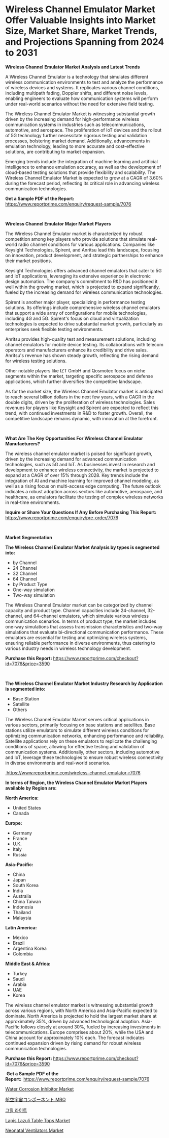 <p><h1>Wireless Channel Emulator Market Offer Valuable Insights into Market Size, Market Share, Market Trends, and Projections Spanning from 2024 to 2031</h1></p><p><strong>Wireless Channel Emulator Market Analysis and Latest Trends</strong></p>
<p><p>A Wireless Channel Emulator is a technology that simulates different wireless communication environments to test and analyze the performance of wireless devices and systems. It replicates various channel conditions, including multipath fading, Doppler shifts, and different noise levels, enabling engineers to evaluate how communication systems will perform under real-world scenarios without the need for extensive field testing.</p><p>The Wireless Channel Emulator Market is witnessing substantial growth driven by the increasing demand for high-performance wireless communication systems in industries such as telecommunications, automotive, and aerospace. The proliferation of IoT devices and the rollout of 5G technology further necessitate rigorous testing and validation processes, bolstering market demand. Additionally, advancements in emulation technology, leading to more accurate and cost-effective solutions, are contributing to market expansion.</p><p>Emerging trends include the integration of machine learning and artificial intelligence to enhance emulation accuracy, as well as the development of cloud-based testing solutions that provide flexibility and scalability. The Wireless Channel Emulator Market is expected to grow at a CAGR of 3.60% during the forecast period, reflecting its critical role in advancing wireless communication technologies.</p></p>
<p><strong>Get a Sample PDF of the Report:&nbsp;</strong> <a href="https://www.reportprime.com/enquiry/request-sample/7076">https://www.reportprime.com/enquiry/request-sample/7076</a></p>
<p>&nbsp;</p>
<p><strong>Wireless Channel Emulator Major Market Players</strong></p>
<p><p>The Wireless Channel Emulator market is characterized by robust competition among key players who provide solutions that simulate real-world radio channel conditions for various applications. Companies like Keysight Technologies, Spirent, and Anritsu lead this landscape, focusing on innovation, product development, and strategic partnerships to enhance their market positions.</p><p>Keysight Technologies offers advanced channel emulators that cater to 5G and IoT applications, leveraging its extensive experience in electronic design automation. The company's commitment to R&D has positioned it well within the growing market, which is projected to expand significantly, fueled by the increasing demand for wireless communication technologies.</p><p>Spirent is another major player, specializing in performance testing solutions. Its offerings include comprehensive wireless channel emulators that support a wide array of configurations for mobile technologies, including 4G and 5G. Spirent's focus on cloud and virtualization technologies is expected to drive substantial market growth, particularly as enterprises seek flexible testing environments.</p><p>Anritsu provides high-quality test and measurement solutions, including channel emulators for mobile device testing. Its collaborations with telecom operators and manufacturers enhance its credibility and drive sales. Anritsu's revenue has shown steady growth, reflecting the rising demand for wireless testing solutions.</p><p>Other notable players like IZT GmbH and Qosmotec focus on niche segments within the market, targeting specific aerospace and defense applications, which further diversifies the competitive landscape.</p><p>As for the market size, the Wireless Channel Emulator market is anticipated to reach several billion dollars in the next few years, with a CAGR in the double digits, driven by the proliferation of wireless technologies. Sales revenues for players like Keysight and Spirent are expected to reflect this trend, with continued investments in R&D to foster growth. Overall, the competitive landscape remains dynamic, with innovation at the forefront.</p></p>
<p>&nbsp;</p>
<p><strong>What Are The Key Opportunities For Wireless Channel Emulator Manufacturers?</strong></p>
<p><p>The wireless channel emulator market is poised for significant growth, driven by the increasing demand for advanced communication technologies, such as 5G and IoT. As businesses invest in research and development to enhance wireless connectivity, the market is projected to expand at a CAGR of over 15% through 2028. Key trends include the integration of AI and machine learning for improved channel modeling, as well as a rising focus on multi-access edge computing. The future outlook indicates a robust adoption across sectors like automotive, aerospace, and healthcare, as emulators facilitate the testing of complex wireless networks in real-time environments.</p></p>
<p><strong>Inquire or Share Your Questions If Any Before Purchasing This Report:</strong> <a href="https://www.reportprime.com/enquiry/pre-order/7076">https://www.reportprime.com/enquiry/pre-order/7076</a></p>
<p>&nbsp;</p>
<p><strong>Market Segmentation</strong></p>
<p><strong>The Wireless Channel Emulator Market Analysis by types is segmented into:</strong></p>
<p><ul><li>by Channel</li><li>24 Channel</li><li>32 Channel</li><li>64 Channel</li><li>by Product Type</li><li>One-way simulation</li><li>Two-way simulation</li></ul></p>
<p><p>The Wireless Channel Emulator market can be categorized by channel capacity and product type. Channel capacities include 24-channel, 32-channel, and 64-channel emulators, which simulate various wireless communication scenarios. In terms of product type, the market includes one-way simulations that assess transmission characteristics and two-way simulations that evaluate bi-directional communication performance. These emulators are essential for testing and optimizing wireless systems, ensuring reliable performance in diverse environments, thus catering to various industry needs in wireless technology development.</p></p>
<p><strong>Purchase this Report:&nbsp;</strong><a href="https://www.reportprime.com/checkout?id=7076&price=3590">https://www.reportprime.com/checkout?id=7076&price=3590</a></p>
<p>&nbsp;</p>
<p><strong>The Wireless Channel Emulator Market Industry Research by Application is segmented into:</strong></p>
<p><ul><li>Base Station</li><li>Satellite</li><li>Others</li></ul></p>
<p><p>The Wireless Channel Emulator Market serves critical applications in various sectors, primarily focusing on base stations and satellites. Base stations utilize emulators to simulate different wireless conditions for optimizing communication networks, enhancing performance and reliability. Satellite applications rely on these emulators to replicate the challenging conditions of space, allowing for effective testing and validation of communication systems. Additionally, other sectors, including automotive and IoT, leverage these technologies to ensure robust wireless connectivity in diverse environments and real-world scenarios.</p></p>
<p><a href="https://www.reportprime.com/wireless-channel-emulator-r7076">&nbsp;https://www.reportprime.com/wireless-channel-emulator-r7076</a></p>
<p><strong>In terms of Region, the Wireless Channel Emulator Market Players available by Region are:</strong></p>
<p>
    <p> <strong> North America: </strong>
        <ul>
            <li>United States</li>
            <li>Canada</li>
        </ul>
        </p> 
    <p> <strong> Europe: </strong>
        <ul>
            <li>Germany</li>
            <li>France</li>
            <li>U.K.</li>
            <li>Italy</li>
            <li>Russia</li>
        </ul>
        </p> 
    <p> <strong> Asia-Pacific: </strong>
        <ul>
            <li>China</li>
            <li>Japan</li>
            <li>South Korea</li>
            <li>India</li>
            <li>Australia</li>
            <li>China Taiwan</li>
            <li>Indonesia</li>
            <li>Thailand</li>
            <li>Malaysia</li>
        </ul>
        </p> 
    <p> <strong> Latin America: </strong>
        <ul>
            <li>Mexico</li>
            <li>Brazil</li>
            <li>Argentina Korea</li>
            <li>Colombia</li>
        </ul>
        </p> 
    <p> <strong> Middle East & Africa: </strong>
        <ul>
            <li>Turkey</li>
            <li>Saudi</li>
            <li>Arabia</li>
            <li>UAE</li>
            <li>Korea</li>
        </ul>
    </p>
    </p>
<p><p>The wireless channel emulator market is witnessing substantial growth across various regions, with North America and Asia-Pacific expected to dominate. North America is projected to hold the largest market share at approximately 35%, driven by advanced technological adoption. Asia-Pacific follows closely at around 30%, fueled by increasing investments in telecommunications. Europe comprises about 20%, while the USA and China account for approximately 10% each. The forecast indicates continued expansion driven by rising demand for robust wireless communication technologies.</p></p>
<p><strong>Purchase this Report: </strong><a href="https://www.reportprime.com/checkout?id=7076&price=3590">https://www.reportprime.com/checkout?id=7076&price=3590</a></p>
<p>&nbsp;<strong>Get a Sample PDF of the Report:&nbsp;&nbsp;</strong><a href="https://www.reportprime.com/enquiry/request-sample/7076">https://www.reportprime.com/enquiry/request-sample/7076</a></p>
<p><strong></strong></p>
<p><p><a href="https://issuu.com/reportprime-2/docs/water-corrosion-inhibitor-market-si_7bbb8c8c77bd3f">Water Corrosion Inhibitor Market</a></p><p><a href="https://medium.com/@amilkarrodriguez2/%E8%88%AA%E7%A9%BA%E5%AE%87%E5%AE%99%E9%83%A8%E5%93%81mro%E5%B8%82%E5%A0%B4%E3%81%AE%E3%83%8A%E3%83%93%E3%82%B2%E3%83%BC%E3%82%B7%E3%83%A7%E3%83%B3-2024%E5%B9%B4%E3%81%8B%E3%82%892031%E5%B9%B4%E3%81%BE%E3%81%A7%E3%81%AE%E5%B0%82%E9%96%80%E5%AE%B6%E5%88%86%E6%9E%90%E3%81%A8%E5%B8%82%E5%A0%B4%E4%BA%88%E6%B8%AC-67201727b909?postPublishedType=initial">航空宇宙コンポーネント MRO</a></p><p><a href="https://github.com/laholand/Market-Research-Report-List-6/blob/main/49347699155.md">그릴 라이트</a></p><p><a href="https://www.linkedin.com/pulse/unlocking-growth-potential-market-strategic-analysis-lapis-d5tge?trackingId=O3twRaDnRfO8YL7GouA0xg%3D%3D">Lapis Lazuli Table Tops Market</a></p><p><a href="https://medium.com/@gideonruivoozs/the-neonatal-ventilators-market-industry-provides-a-comprehensive-and-current-analysis-of-the-b32266dc042e">Neonatal Ventilators Market</a></p></p>